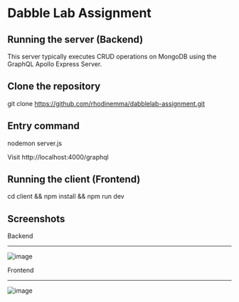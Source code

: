 # Dabble Lab Assignment

## Running the server (Backend)
This server typically executes CRUD operations on MongoDB using the GraphQL Apollo Express Server.

## Clone the repository
git clone https://github.com/rhodinemma/dabblelab-assignment.git

## Entry command
nodemon server.js

Visit http://localhost:4000/graphql

## Running the client (Frontend)
cd client && npm install && npm run dev

## Screenshots
Backend
___
![image](https://user-images.githubusercontent.com/63339234/187672268-8595f25a-942c-4fb3-b23f-b5bcb71e76b6.png)

Frontend
___
![image](https://user-images.githubusercontent.com/63339234/187672520-4c8bc7a1-618b-45cc-b634-6e0ad57d3e67.png)

